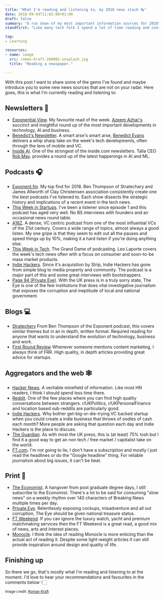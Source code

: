 ```yaml
---
title: "What I'm reading and listening to, my 2018 news stack 🗞"
date: 2018-09-04T11:02:09+01:00
draft: false
summary: "A run down of my most important information sources for 2018"
standfirst: "Like many tech folk I spend a lot of time reading and consuming information online. What consistently surprises me is discovering a new source of news only to find it has been in going for a years and I’m late to the party."

tag: 
- Learning

resources:
- name: image
  src: roman-kraft-260082-unsplash.jpg
  title: "Reading a newspaper."
  
---
```

With this post I want to share some of the gems I’ve found and maybe introduce you to some new news sources that are not on your radar. Here goes, this is what I'm currently reading and listening to: 

## Newsletters 📰

- [Exponential View](http://www.exponentialview.co). My favourite read of the week. [Azeem Azhar's](https://twitter.com/azeem) succinct and insightful round up of the most important developments in technology, AI and business.
- [Benedict's Newsletter](https://www.ben-evans.com/). A smart arse's smart arse, [Benedict Evans](https://twitter.com/BenedictEvans) delivers a whip sharp take on the week's tech developments, often through the lens of mobile and VC.
- [Inside AI](https://inside.com/ai). One of the strongest of the inside.com newsletters. Talla CEO [Rob May](https://twitter.com/robmay). provides a round up of the latest happenings in AI and ML.

## Podcasts 🎧

- [Exponent.fm]( http://exponent.fm/). My top find for 2018. Ben Thompson of Stratechary and James Allworth of Clay Christensen association consistently create one the best podcasts I've listened to. Each show dissects the strategic history and implications of a recent event in the tech news.
- [This Week in Startups]( https://thisweekinstartups.com/). I've been a listener since episode 1 and this podcast has aged very well. No BS interviews with founders and an occasional news round table.
- [A16Z]( https://a16z.com/podcasts/). A dense, VC centric podcast from one of the most influential VCs of the 21st century. Covers a wide range of topics, almost always a good listen. My one gripe is that they seem to edit out all the pauses and speed things up by 10%, making it a hard listen if you're doing anything else.
- [This Week in Tech]( https://twit.tv/shows/this-week-in-tech). The Grand Dame of podcasting. Leo Laporte covers the week's tech news often with a focus on consumer and soon-to-be mass market products.
- [Indie Hackers]( https://www.indiehackers.com/podcast). Since it's acquisition by Strip, Indie Hackers has gone from simple blog to media property and community. The podcast is a major part of this and some great interviews with bootstrappers.
- [Page 94 (Private Eye)]( http://www.private-eye.co.uk/podcast). With the UK press is in a truly sorry state, The Eye is one of the few institutions that does vital investigative journalism that exposes the corruption and ineptitude of local and national government.

## Blogs 💻
- [Stratechery](https://stratechery.com/) From Ben Thompson of the Exponent podcast, this covers similar themes but in an in depth, written format. Required reading for anyone that wants to understand the evolution of technology, business and work. 
- [First Round Review](http://firstround.com/review/) Whenever someone mentions content marketing, I always think of FRR. High quality, in depth articles providing great advice for startups.

## Aggregators and the web 🕸
- [Hacker News](https://news.ycombinator.com/). A veritable minefield of information. Like most HN readers, I think I should spend less time there.
- [Reddit](https://www.reddit.com/). One of the few places where you can find high quality conversations between strangers. r/UKPolitics, r/UKPersonalFinance and location based sub-reddits are particularly good.
- [Indie Hackers](https://www.indiehackers.com). Why bother get-big-or-die-trying VC backed startup when you could create a indie business that throws of oodles of cash each month? More people are asking that question each day and Indie Hackers is the place to discuss.
- [The Guardian](https://www.theguardian.com). As with most the UK press, this is (at least) 75% tosh but I find it a good way to get an non tech / free market / capitalist take on the world.
- [FT.com](https://ft.com). I'm not going to lie, I don't have a subscription and mostly I just read the headlines or do the "Google headline" thing. For reliable journalism about big issues, it can't be beat.

## Print 📄
- [The Economist](https://www.economist.com/). A hangover from post graduate degree days, I still subscribe to the Economist. There's a lot to be said for consuming "slow news" on a weekly rhythm over 140 characters of Breaking News multiple times per day.
- [Private Eye](http://www.private-eye.co.uk/). Relentlessly exposing cockups, misadventure and all out corruption, The Eye should be given national treasure status.
- [FT Weekend](https://www.ft.com/life-arts). If you can ignore the luxury watch, yacht and premium matchmaking services then the FT Weekend is a great read, a good mix of news, arts and interest pieces. 
- [Monocle](https://monocle.com). I think the idea of reading Monocle is more enticing than the actual act of reading it. Despite some light-weight articles it can still provide inspiration around design and quality of life. 

## Finishing up
So there we go, that's mostly what I'm reading and listening to at the moment. I'd love to hear your recommendations and favourites in the comments below 👇🏻

<small>Image credit: <a href="https://unsplash.com/@romankraft?utm_medium=referral&amp;utm_campaign=photographer-credit&amp;utm_content=creditBadge" target="_blank" rel="noopener noreferrer" title="Download free do whatever you want high-resolution photos from Roman Kraft">Roman Kraft</a></small>
